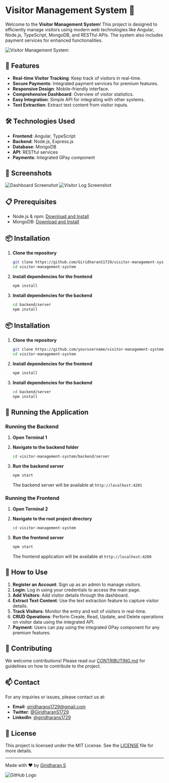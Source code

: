 # Visitor Management System 🌟

Welcome to the **Visitor Management System**! This project is designed to efficiently manage visitors using modern web technologies like Angular, Node.js, TypeScript, MongoDB, and RESTful APIs. The system also includes payment services for enhanced functionalities.

![Visitor Management System](https://example.com/your-image-link.png)

## 🚀 Features

- **Real-time Visitor Tracking**: Keep track of visitors in real-time.
- **Secure Payments**: Integrated payment services for premium features.
- **Responsive Design**: Mobile-friendly interface.
- **Comprehensive Dashboard**: Overview of visitor statistics.
- **Easy Integration**: Simple API for integrating with other systems.
- **Text Extraction**: Extract text content from visitor inputs.

## 🛠️ Technologies Used

- **Frontend**: Angular, TypeScript
- **Backend**: Node.js, Express.js
- **Database**: MongoDB
- **API**: RESTful services
- **Payments**: Integrated GPay component

## 📸 Screenshots

![Dashboard Screenshot](https://example.com/dashboard-screenshot.png)
![Visitor Log Screenshot](https://example.com/visitor-log-screenshot.png)

## 📋 Prerequisites

- Node.js & npm: [Download and Install](https://nodejs.org/)
- MongoDB: [Download and Install](https://www.mongodb.com/try/download/community)

## 📦 Installation

1. **Clone the repository**
    ```sh
    git clone https://github.com/GiridharanS1729/visitor-management-system.git
    cd visitor-management-system
    ```

2. **Install dependencies for the frontend**
    ```sh
    npm install
    ```

3. **Install dependencies for the backend**
    ```sh
    cd backend/server
    npm install
    ```
## 📦 Installation

1. **Clone the repository**
    ```sh
    git clone https://github.com/yourusername/visitor-management-system.git
    cd visitor-management-system
    ```

2. **Install dependencies for the frontend**
    ```sh
    npm install
    ```

3. **Install dependencies for the backend**
    ```sh
    cd backend/server
    npm install
    ```

## 🚀 Running the Application

### Running the Backend

1. **Open Terminal 1**
2. **Navigate to the backend folder**
    ```sh
    cd visitor-management-system/backend/server
    ```
3. **Run the backend server**
    ```sh
    npm start
    ```

    The backend server will be available at `http://localhost:4201`

### Running the Frontend

1. **Open Terminal 2**
2. **Navigate to the root project directory**
    ```sh
    cd visitor-management-system
    ```
3. **Run the frontend server**
    ```sh
    npm start
    ```

    The frontend application will be available at `http://localhost:4200`

## 🚦 How to Use

1. **Register an Account**: Sign up as an admin to manage visitors.
2. **Login**: Log in using your credentials to access the main page.
3. **Add Visitors**: Add visitor details through the dashboard.
4. **Extract Text Content**: Use the text extraction feature to capture visitor details.
5. **Track Visitors**: Monitor the entry and exit of visitors in real-time.
6. **CRUD Operations**: Perform Create, Read, Update, and Delete operations on visitor data using the integrated API.
7. **Payment**: Users can pay using the integrated GPay component for any premium features.

## 🤝 Contributing

We welcome contributions! Please read our [CONTRIBUTING.md](https://github.com/GiridharanS1729/visitor-management-system/blob/main/CONTRIBUTING.md) for guidelines on how to contribute to the project.

## 📫 Contact

For any inquiries or issues, please contact us at:
- **Email**: giridharans1729@gmail.com
- **Twitter**: [@GiridharanS1729](https://x.com/Giridharans1729)
- **LinkedIn**: [@giridharans1729](https://www.linkedin.com/in/giridharans1729/)

## 📜 License

This project is licensed under the MIT License. See the [LICENSE](https://github.com/GiridharanS1729/visitor-management-system/blob/main/LICENSE) file for more details.

---

Made with ❤️ by [Giridharan S](https://github.com/GiridharanS1729)

![GitHub Logo](https://github.githubassets.com/images/modules/logos_page/GitHub-Mark.png)
